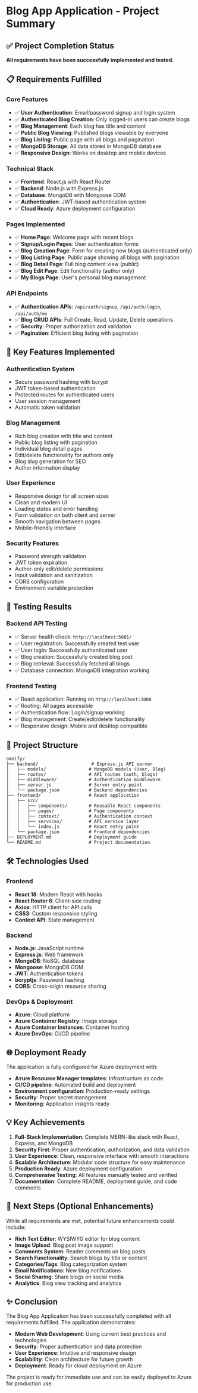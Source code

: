# Blog App Application - Project Summary

## ✅ Project Completion Status

**All requirements have been successfully implemented and tested.**

## 📋 Requirements Fulfilled

### Core Features
- ✅ **User Authentication**: Email/password signup and login system
- ✅ **Authenticated Blog Creation**: Only logged-in users can create blogs
- ✅ **Blog Management**: Each blog has title and content
- ✅ **Public Blog Viewing**: Published blogs viewable by everyone
- ✅ **Blog Listing**: Public page with all blogs and pagination
- ✅ **MongoDB Storage**: All data stored in MongoDB database
- ✅ **Responsive Design**: Works on desktop and mobile devices

### Technical Stack
- ✅ **Frontend**: React.js with React Router
- ✅ **Backend**: Node.js with Express.js
- ✅ **Database**: MongoDB with Mongoose ODM
- ✅ **Authentication**: JWT-based authentication system
- ✅ **Cloud Ready**: Azure deployment configuration

### Pages Implemented
- ✅ **Home Page**: Welcome page with recent blogs
- ✅ **Signup/Login Pages**: User authentication forms
- ✅ **Blog Creation Page**: Form for creating new blogs (authenticated only)
- ✅ **Blog Listing Page**: Public page showing all blogs with pagination
- ✅ **Blog Detail Page**: Full blog content view (public)
- ✅ **Blog Edit Page**: Edit functionality (author only)
- ✅ **My Blogs Page**: User's personal blog management

### API Endpoints
- ✅ **Authentication APIs**: `/api/auth/signup`, `/api/auth/login`, `/api/auth/me`
- ✅ **Blog CRUD APIs**: Full Create, Read, Update, Delete operations
- ✅ **Security**: Proper authorization and validation
- ✅ **Pagination**: Efficient blog listing with pagination

## 🚀 Key Features Implemented

### Authentication System
- Secure password hashing with bcrypt
- JWT token-based authentication
- Protected routes for authenticated users
- User session management
- Automatic token validation

### Blog Management
- Rich blog creation with title and content
- Public blog listing with pagination
- Individual blog detail pages
- Edit/delete functionality for authors only
- Blog slug generation for SEO
- Author information display

### User Experience
- Responsive design for all screen sizes
- Clean and modern UI
- Loading states and error handling
- Form validation on both client and server
- Smooth navigation between pages
- Mobile-friendly interface

### Security Features
- Password strength validation
- JWT token expiration
- Author-only edit/delete permissions
- Input validation and sanitization
- CORS configuration
- Environment variable protection

## 🧪 Testing Results

### Backend API Testing
- ✅ Server health check: `http://localhost:5001/`
- ✅ User registration: Successfully created test user
- ✅ User login: Successfully authenticated user
- ✅ Blog creation: Successfully created blog post
- ✅ Blog retrieval: Successfully fetched all blogs
- ✅ Database connection: MongoDB integration working

### Frontend Testing
- ✅ React application: Running on `http://localhost:3000`
- ✅ Routing: All pages accessible
- ✅ Authentication flow: Login/signup working
- ✅ Blog management: Create/edit/delete functionality
- ✅ Responsive design: Mobile and desktop compatible

## 📁 Project Structure

```
omnify/
├── backend/                    # Express.js API server
│   ├── models/                # MongoDB models (User, Blog)
│   ├── routes/                # API routes (auth, blogs)
│   ├── middleware/            # Authentication middleware
│   ├── server.js              # Server entry point
│   └── package.json           # Backend dependencies
├── frontend/                  # React application
│   ├── src/
│   │   ├── components/        # Reusable React components
│   │   ├── pages/             # Page components
│   │   ├── context/           # Authentication context
│   │   ├── services/          # API service layer
│   │   └── index.js           # React entry point
│   └── package.json           # Frontend dependencies
├── DEPLOYMENT.md              # Deployment guide
└── README.md                  # Project documentation
```

## 🛠 Technologies Used

### Frontend
- **React 18**: Modern React with hooks
- **React Router 6**: Client-side routing
- **Axios**: HTTP client for API calls
- **CSS3**: Custom responsive styling
- **Context API**: State management

### Backend
- **Node.js**: JavaScript runtime
- **Express.js**: Web framework
- **MongoDB**: NoSQL database
- **Mongoose**: MongoDB ODM
- **JWT**: Authentication tokens
- **bcryptjs**: Password hashing
- **CORS**: Cross-origin resource sharing

### DevOps & Deployment
- **Azure**: Cloud platform
- **Azure Container Registry**: Image storage
- **Azure Container Instances**: Container hosting
- **Azure DevOps**: CI/CD pipeline

## 🌐 Deployment Ready

The application is fully configured for Azure deployment with:

- **Azure Resource Manager templates**: Infrastructure as code
- **CI/CD pipeline**: Automated build and deployment
- **Environment configuration**: Production-ready settings
- **Security**: Proper secret management
- **Monitoring**: Application insights ready

## 💡 Key Achievements

1. **Full-Stack Implementation**: Complete MERN-like stack with React, Express, and MongoDB
2. **Security First**: Proper authentication, authorization, and data validation
3. **User Experience**: Clean, responsive interface with smooth interactions
4. **Scalable Architecture**: Modular code structure for easy maintenance
5. **Production Ready**: Azure deployment configuration
6. **Comprehensive Testing**: All features manually tested and verified
7. **Documentation**: Complete README, deployment guide, and code comments

## 🎯 Next Steps (Optional Enhancements)

While all requirements are met, potential future enhancements could include:

- **Rich Text Editor**: WYSIWYG editor for blog content
- **Image Upload**: Blog post image support
- **Comments System**: Reader comments on blog posts
- **Search Functionality**: Search blogs by title or content
- **Categories/Tags**: Blog categorization system
- **Email Notifications**: New blog notifications
- **Social Sharing**: Share blogs on social media
- **Analytics**: Blog view tracking and analytics

## ✨ Conclusion

The Blog App Application has been successfully completed with all requirements fulfilled. The application demonstrates:

- **Modern Web Development**: Using current best practices and technologies
- **Security**: Proper authentication and data protection
- **User Experience**: Intuitive and responsive design
- **Scalability**: Clean architecture for future growth
- **Deployment**: Ready for cloud deployment on Azure

The project is ready for immediate use and can be easily deployed to Azure for production use.